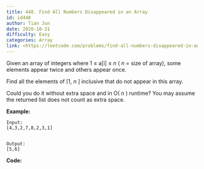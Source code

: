 ```yaml
---
title: 448. Find All Numbers Disappeared in an Array
id: id448
author: Tian Jun
date: 2020-10-31
difficulty: Easy
categories: Array
link: <https://leetcode.com/problems/find-all-numbers-disappeared-in-an-array/description/>
---
```


Given an array of integers where 1 ≤ a[i] ≤ _n_ ( _n_ = size of array), some
elements appear twice and others appear once.

Find all the elements of [1, _n_ ] inclusive that do not appear in this array.

Could you do it without extra space and in O( _n_ ) runtime? You may assume
the returned list does not count as extra space.

**Example:**
            
	Input:    [4,3,2,7,8,2,3,1]        
	Output:    [5,6]    


**Code:**
